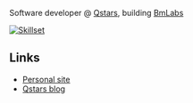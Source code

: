 Software developer @ [Qstars](https://github.com/qstarsit), building [BmLabs](https://github.com/bmlabseu)


[![Skillset](https://skillicons.dev/icons?i=python,ts,js,go,kubernetes,docker,linux,ansible,terraform,aws,django,selenium,svelte)](https://skillicons.dev)

## Links

- [Personal site](https://victor.brinkhorst.dev/)
- [Qstars blog](http://blog.qstars.nl/)

